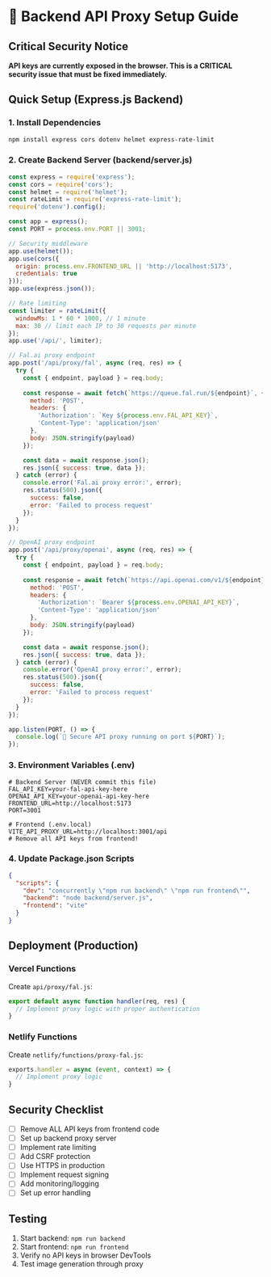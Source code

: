 # 🔐 Backend API Proxy Setup Guide

## Critical Security Notice
**API keys are currently exposed in the browser. This is a CRITICAL security issue that must be fixed immediately.**

## Quick Setup (Express.js Backend)

### 1. Install Dependencies
```bash
npm install express cors dotenv helmet express-rate-limit
```

### 2. Create Backend Server (backend/server.js)
```javascript
const express = require('express');
const cors = require('cors');
const helmet = require('helmet');
const rateLimit = require('express-rate-limit');
require('dotenv').config();

const app = express();
const PORT = process.env.PORT || 3001;

// Security middleware
app.use(helmet());
app.use(cors({
  origin: process.env.FRONTEND_URL || 'http://localhost:5173',
  credentials: true
}));
app.use(express.json());

// Rate limiting
const limiter = rateLimit({
  windowMs: 1 * 60 * 1000, // 1 minute
  max: 30 // limit each IP to 30 requests per minute
});
app.use('/api/', limiter);

// Fal.ai proxy endpoint
app.post('/api/proxy/fal', async (req, res) => {
  try {
    const { endpoint, payload } = req.body;
    
    const response = await fetch(`https://queue.fal.run/${endpoint}`, {
      method: 'POST',
      headers: {
        'Authorization': `Key ${process.env.FAL_API_KEY}`,
        'Content-Type': 'application/json'
      },
      body: JSON.stringify(payload)
    });

    const data = await response.json();
    res.json({ success: true, data });
  } catch (error) {
    console.error('Fal.ai proxy error:', error);
    res.status(500).json({ 
      success: false, 
      error: 'Failed to process request' 
    });
  }
});

// OpenAI proxy endpoint
app.post('/api/proxy/openai', async (req, res) => {
  try {
    const { endpoint, payload } = req.body;
    
    const response = await fetch(`https://api.openai.com/v1/${endpoint}`, {
      method: 'POST',
      headers: {
        'Authorization': `Bearer ${process.env.OPENAI_API_KEY}`,
        'Content-Type': 'application/json'
      },
      body: JSON.stringify(payload)
    });

    const data = await response.json();
    res.json({ success: true, data });
  } catch (error) {
    console.error('OpenAI proxy error:', error);
    res.status(500).json({ 
      success: false, 
      error: 'Failed to process request' 
    });
  }
});

app.listen(PORT, () => {
  console.log(`🔐 Secure API proxy running on port ${PORT}`);
});
```

### 3. Environment Variables (.env)
```env
# Backend Server (NEVER commit this file)
FAL_API_KEY=your-fal-api-key-here
OPENAI_API_KEY=your-openai-api-key-here
FRONTEND_URL=http://localhost:5173
PORT=3001

# Frontend (.env.local)
VITE_API_PROXY_URL=http://localhost:3001/api
# Remove all API keys from frontend!
```

### 4. Update Package.json Scripts
```json
{
  "scripts": {
    "dev": "concurrently \"npm run backend\" \"npm run frontend\"",
    "backend": "node backend/server.js",
    "frontend": "vite"
  }
}
```

## Deployment (Production)

### Vercel Functions
Create `api/proxy/fal.js`:
```javascript
export default async function handler(req, res) {
  // Implement proxy logic with proper authentication
}
```

### Netlify Functions
Create `netlify/functions/proxy-fal.js`:
```javascript
exports.handler = async (event, context) => {
  // Implement proxy logic
}
```

## Security Checklist
- [ ] Remove ALL API keys from frontend code
- [ ] Set up backend proxy server
- [ ] Implement rate limiting
- [ ] Add CSRF protection
- [ ] Use HTTPS in production
- [ ] Implement request signing
- [ ] Add monitoring/logging
- [ ] Set up error handling

## Testing
1. Start backend: `npm run backend`
2. Start frontend: `npm run frontend`
3. Verify no API keys in browser DevTools
4. Test image generation through proxy
